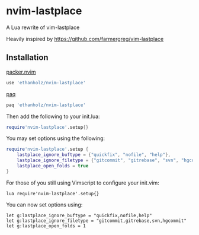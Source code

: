 # nvim-lastplace
A Lua rewrite of vim-lastplace

Heavily inspired by https://github.com/farmergreg/vim-lastplace

## Installation
[packer.nvim](https://github.com/wbthomason/packer.nvim)
```lua
use 'ethanholz/nvim-lastplace'

```
[paq](https://github.com/savq/paq-nvim)
```lua
paq 'ethanholz/nvim-lastplace'
```

Then add the following to your init.lua:
```lua
require'nvim-lastplace'.setup{}
```
You may set options using the following:
```lua
require'nvim-lastplace'.setup {
    lastplace_ignore_buftype = {"quickfix", "nofile", "help"},
    lastplace_ignore_filetype = {"gitcommit", "gitrebase", "svn", "hgcommit"},
    lastplace_open_folds = true
}
```

For those of you still using Vimscript to configure your init.vim:
```vim
lua require'nvim-lastplace'.setup{}
```
You can now set options using:
```vim
let g:lastplace_ignore_buftype = "quickfix,nofile,help"
let g:lastplace_ignore_filetype = "gitcommit,gitrebase,svn,hgcommit"
let g:lastplace_open_folds = 1
```
